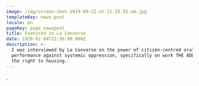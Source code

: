```yaml
---
image: /img/screen-shot-2019-09-22-at-11.35.55-am.jpg
templateKey: news-post
locale: en
pageKey: page_newspost
title: Featured in La Converse
date: 1920-02-04T22:56:00.000Z
description: >-
  I was interviewed by La Converse on the power of citizen-centred oral history
  performance against systemic oppression, specifically on work THE ADDRESS and
  the right to housing.
---
```

.
